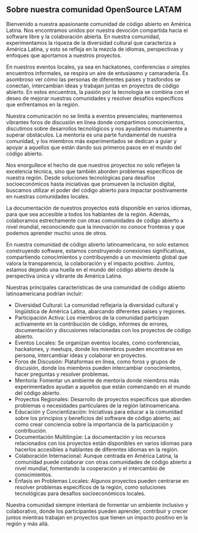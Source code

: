 ## Sobre nuestra comunidad OpenSource LATAM

Bienvenido a nuestra apasionante comunidad de código abierto en América Latina. Nos encontramos unidos por nuestra devoción compartida hacia el software libre y la colaboración abierta. En nuestra comunidad, experimentamos la riqueza de la diversidad cultural que caracteriza a América Latina, y esto se refleja en la mezcla de idiomas, perspectivas y enfoques que aportamos a nuestros proyectos.

En nuestros eventos locales, ya sea en hackatones, conferencias o simples encuentros informales, se respira un aire de entusiasmo y camaradería. Es asombroso ver cómo las personas de diferentes países y trasfondos se conectan, intercambian ideas y trabajan juntas en proyectos de código abierto. En estos encuentros, la pasión por la tecnología se combina con el deseo de mejorar nuestras comunidades y resolver desafíos específicos que enfrentamos en la región.

Nuestra comunicación no se limita a eventos presenciales; mantenemos vibrantes foros de discusión en línea donde compartimos conocimientos, discutimos sobre desarrollos tecnológicos y nos ayudamos mutuamente a superar obstáculos. La mentoría es una parte fundamental de nuestra comunidad, y los miembros más experimentados se dedican a guiar y apoyar a aquellos que están dando sus primeros pasos en el mundo del código abierto.

Nos enorgullece el hecho de que nuestros proyectos no solo reflejen la excelencia técnica, sino que también aborden problemas específicos de nuestra región. Desde soluciones tecnológicas para desafíos socioeconómicos hasta iniciativas que promueven la inclusión digital, buscamos utilizar el poder del código abierto para impactar positivamente en nuestras comunidades locales.

La documentación de nuestros proyectos está disponible en varios idiomas, para que sea accesible a todos los hablantes de la región. Además, colaboramos estrechamente con otras comunidades de código abierto a nivel mundial, reconociendo que la innovación no conoce fronteras y que podemos aprender mucho unos de otros.

En nuestra comunidad de código abierto latinoamericana, no solo estamos construyendo software, estamos construyendo conexiones significativas, compartiendo conocimientos y contribuyendo a un movimiento global que valora la transparencia, la colaboración y el impacto positivo. Juntos, estamos dejando una huella en el mundo del código abierto desde la perspectiva única y vibrante de América Latina.

Nuestras principales características de una comunidad de código abierto latinoamericana podrían incluir:
- Diversidad Cultural: La comunidad reflejaría la diversidad cultural y lingüística de América Latina, abarcando diferentes países y regiones.
- Participación Activa: Los miembros de la comunidad participan activamente en la contribución de código, informes de errores, documentación y discusiones relacionadas con los proyectos de código abierto.
- Eventos Locales: Se organizan eventos locales, como conferencias, hackatones, y meetups, donde los miembros pueden encontrarse en persona, intercambiar ideas y colaborar en proyectos.
- Foros de Discusión: Plataformas en línea, como foros y grupos de discusión, donde los miembros pueden intercambiar conocimientos, hacer preguntas y resolver problemas.
- Mentoría: Fomentar un ambiente de mentoría donde miembros más experimentados ayudan a aquellos que están comenzando en el mundo del código abierto.
- Proyectos Regionales: Desarrollo de proyectos específicos que aborden problemas o necesidades particulares de la región latinoamericana.
- Educación y Concientización: Iniciativas para educar a la comunidad sobre los principios y beneficios del software de código abierto, así como crear conciencia sobre la importancia de la participación y contribución.
- Documentación Multilingüe: La documentación y los recursos relacionados con los proyectos están disponibles en varios idiomas para hacerlos accesibles a hablantes de diferentes idiomas en la región.
- Colaboración Internacional: Aunque centrada en América Latina, la comunidad puede colaborar con otras comunidades de código abierto a nivel mundial, fomentando la cooperación y el intercambio de conocimientos.
- Énfasis en Problemas Locales: Algunos proyectos pueden centrarse en resolver problemas específicos de la región, como soluciones tecnológicas para desafíos socioeconómicos locales.

Nuestra comunidad siempre intentará de fomentar un ambiente inclusivo y colaborativo, donde los participantes pueden aprender, contribuir y crecer juntos mientras trabajan en proyectos que tienen un impacto positivo en la región y más allá.
